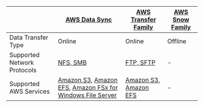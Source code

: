 
|                             | [AWS Data Sync](AWSDataSync.md)                                                                                                                                                                                                                            | [AWS Transfer Family](AWSTransferFamily.md)                                                                                             | [AWS Snow Family](AWSSnowFamily.md) |
|-----------------------------|------------------------------------------------------------------------------------------------------------------------------------------------------------------------------------------------------------------------------------------------------------|-----------------------------------------------------------------------------------------------------------------------------------------|-------------------------------------|
| Data Transfer Type          | Online                                                                                                                                                                                                                                                     | Online                                                                                                                                  | Offline                             |
| Supported Network Protocols | [NFS, SMB](../../7_StorageServices/Network-Protocol-Support.md)                                                                                                                                                                                            | [FTP, SFTP](../../7_StorageServices/Network-Protocol-Support.md)                                                                        | -                                   |
| Supported AWS Services      | [Amazon S3](../../7_StorageServices/3_ObjectStorageS3/Readme.md), [Amazon EFS](../../7_StorageServices/2_FileStorageTypes/AmazonEFS.md), [Amazon FSx for Windows File Server](../../7_StorageServices/2_FileStorageTypes/AmazonFsXForWindowsFileServer.md) | [Amazon S3](../../7_StorageServices/3_ObjectStorageS3/Readme.md), [Amazon EFS](../../7_StorageServices/2_FileStorageTypes/AmazonEFS.md) | -                                   |

